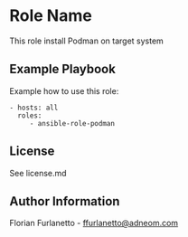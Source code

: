 Role Name
=========

This role install Podman on target system

Example Playbook
----------------

Example how to use this role:

    - hosts: all
      roles:
         - ansible-role-podman

License
-------

See license.md

Author Information
------------------

Florian Furlanetto - ffurlanetto@adneom.com
